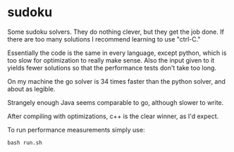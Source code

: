 # sudoku

Some sudoku solvers. They do nothing clever, but they get the job done. If there are too many solutions I recommend learning to use "ctrl-C."

Essentially the code is the same in every language, except python, which is too slow for optimization to really make sense. Also the input given to it yields fewer solutions so that the performance tests don't take too long.

On my machine the go solver is 34 times faster than the python solver, and about as legible.

Strangely enough Java seems comparable to go, although slower to write.

After compiling with optimizations, c++ is the clear winner, as I'd expect.

To run performance measurements simply use:

```
bash run.sh
```

